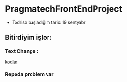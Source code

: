 # PragmatechFrontEndProject

-  Tədrisə başladığım tarix: 19 sentyabr

## Bitirdiyim işlər:

### Text Change :
[kodlar](https://github.com/FeridPiriyev/Text-Change)

### Repoda problem  var
